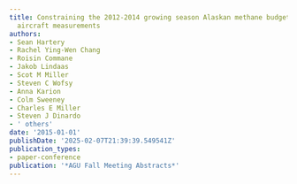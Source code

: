 ```yaml
---
title: Constraining the 2012-2014 growing season Alaskan methane budget using CARVE
  aircraft measurements
authors:
- Sean Hartery
- Rachel Ying-Wen Chang
- Roisin Commane
- Jakob Lindaas
- Scot M Miller
- Steven C Wofsy
- Anna Karion
- Colm Sweeney
- Charles E Miller
- Steven J Dinardo
- ' others'
date: '2015-01-01'
publishDate: '2025-02-07T21:39:39.549541Z'
publication_types:
- paper-conference
publication: '*AGU Fall Meeting Abstracts*'
---
```

